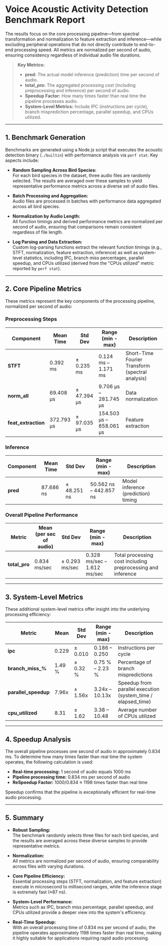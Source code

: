# Voice Acoustic Activity Detection Benchmark Report

 The results focus on the core processing pipeline—from spectral transformation and normalization to feature extraction and inference—while excluding peripheral operations that do not directly contribute to end-to-end processing speed. All metrics are normalized per second of audio, ensuring consistency regardless of individual audio file durations.

> **Key Metrics:**
> - **pred:** The actual model inference (prediction) time per second of audio.
> - **total_pro:** The aggregated processing cost (including preprocessing and inference) per second of audio.
> - **Speedup Factor:** How many times faster than real time the pipeline processes audio.
> - **System-Level Metrics:** Include IPC (instructions per cycle), branch misprediction percentage, parallel speedup, and CPUs utilized.

---

## 1. Benchmark Generation

Benchmarks are generated using a Node.js script that executes the acoustic detection binary (`./builtin`) with performance analysis via `perf stat`. Key aspects include:

- **Random Sampling Across Bird Species:**  
  For each bird species in the dataset, three audio files are randomly selected. The results are averaged over these samples to yield representative performance metrics across a diverse set of audio files.

- **Batch Processing and Aggregation:**  
  Audio files are processed in batches with performance data aggregated across all bird species.

- **Normalization by Audio Length:**  
  All function timings and derived performance metrics are normalized per second of audio, ensuring that comparisons remain consistent regardless of file length.

- **Log Parsing and Data Extraction:**  
  Custom log-parsing functions extract the relevant function timings (e.g., STFT, normalization, feature extraction, inference) as well as system-level statistics, including IPC, branch miss percentages, parallel speedup, and CPUs utilized (derived from the "CPUs utilized" metric reported by `perf stat`).

---

## 2. Core Pipeline Metrics

These metrics represent the key components of the processing pipeline, normalized per second of audio:

### Preprocessing Steps

| Component            | Mean Time          | Std Dev           | Range (min - max)              | Description                                     |
|----------------------|--------------------|-------------------|--------------------------------|-------------------------------------------------|
| **STFT**             | 0.392 ms           | ± 0.235 ms        | 0.124 ms – 1.171 ms            | Short-Time Fourier Transform (spectral analysis)|
| **norm_all**         | 69.408 µs          | ± 47.394 µs       | 9.706 µs – 281.745 µs          | Data normalization                              |
| **feat_extraction**  | 372.793 µs         | ± 97.035 µs       | 154.503 µs – 658.061 µs        | Feature extraction                              |

### Inference

| Component | Mean Time      | Std Dev         | Range (min - max)         | Description                                    |
|-----------|----------------|-----------------|---------------------------|------------------------------------------------|
| **pred**  | 87.686 ns      | ± 48.251 ns     | 50.562 ns – 442.857 ns    | Model inference (prediction) timing            |

### Overall Pipeline Performance

| Metric       | Mean (per sec of audio) | Std Dev             | Range (min - max)              | Description                                                      |
|--------------|-------------------------|---------------------|--------------------------------|------------------------------------------------------------------|
| **total_pro**| 0.834 ms/sec            | ± 0.293 ms/sec      | 0.328 ms/sec – 1.612 ms/sec    | Total processing cost including preprocessing and inference      |

---

## 3. System-Level Metrics

These additional system-level metrics offer insight into the underlying processing efficiency:

| Metric               | Mean          | Std Dev        | Range (min - max)       | Description                                                     |
|----------------------|---------------|----------------|-------------------------|-----------------------------------------------------------------|
| **ipc**              | 0.229         | ± 0.010        | 0.186 – 0.250           | Instructions per cycle                                          |
| **branch_miss_%**    | 1.49 %        | ± 0.32 %       | 0.75 % – 2.23 %         | Percentage of branch mispredictions                             |
| **parallel_speedup** | 7.96x         | ± 1.56x        | 3.24x – 10.13x          | Speedup from parallel execution (system_time / elapsed_time)      |
| **cpu_utilized**     | 8.31          | ± 1.62         | 3.38 – 10.48            | Average number of CPUs utilized                                 |

---

## 4. Speedup Analysis

The overall pipeline processes one second of audio in approximately 0.834 ms. To determine how many times faster than real time the system operates, the following calculation is used:

- **Real-time processing:** 1 second of audio equals 1000 ms  
- **Pipeline processing time:** 0.834 ms per second of audio  
- **ReSpeedup Factor:** 1000/0.834  ≈ 1198 times faster than real time

Speedup confirms that the pipeline is exceptionally efficient for real-time audio processing.

---

## 5. Summary

- **Robust Sampling:**  
  The benchmark randomly selects three files for each bird species, and the results are averaged across these diverse samples to provide representative metrics.

- **Normalization:**  
  All metrics are normalized per second of audio, ensuring comparability across files with varying durations.

- **Core Pipeline Efficiency:**  
  Essential processing steps (STFT, normalization, and feature extraction) execute in microsecond to millisecond ranges, while the inference stage is extremely fast (≈87 ns).  

- **System-Level Performance:**  
  Metrics such as IPC, branch miss percentage, parallel speedup, and CPUs utilized provide a deeper view into the system's efficiency.

- **Real-Time Speedup:**  
  With an overall processing time of 0.834 ms per second of audio, the pipeline operates approximately 1198 times faster than real time, making it highly suitable for applications requiring rapid audio processing.

